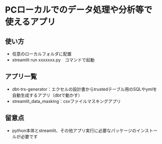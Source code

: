 # PCローカルでのデータ処理や分析等で使えるアプリ
## 使い方
- 任意のローカルフォルダに配置
- streamlit run xxxxxxx.py　コマンドで起動

## アプリ一覧
- dbt-trs-generator：エクセルの設計書からtrustedテーブル用のSQLやymlを自動生成するアプリ（dbtで動かす）
- streamlit_data_masking：csvファイルマスキングアプリ

## 留意点
- python本体とstreamlit、その他アプリ実行に必要なパッケージのインストールが必要です 









